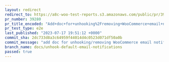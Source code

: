 ```yaml
---
layout: redirect
redirect_to: https://a8c-woo-test-reports.s3.amazonaws.com/public/pr/39280/e2e/index.html
pr_number: 39280
pr_title_encoded: "Add+doc+for+unhooking%2Fremoving+WooCommerce+email+notifications+snippet."
pr_test_type: e2e
last_published: "2023-07-17 19:51:12 +0000"
commit_sha: 2dc733d8a3c64959f44014d4c0523d071df50a0b
commit_message: "add doc for unhooking/removing WooCommerce email notifications."
branch_name: docs/unhook-default-email-notifications
passed: true
---
```

